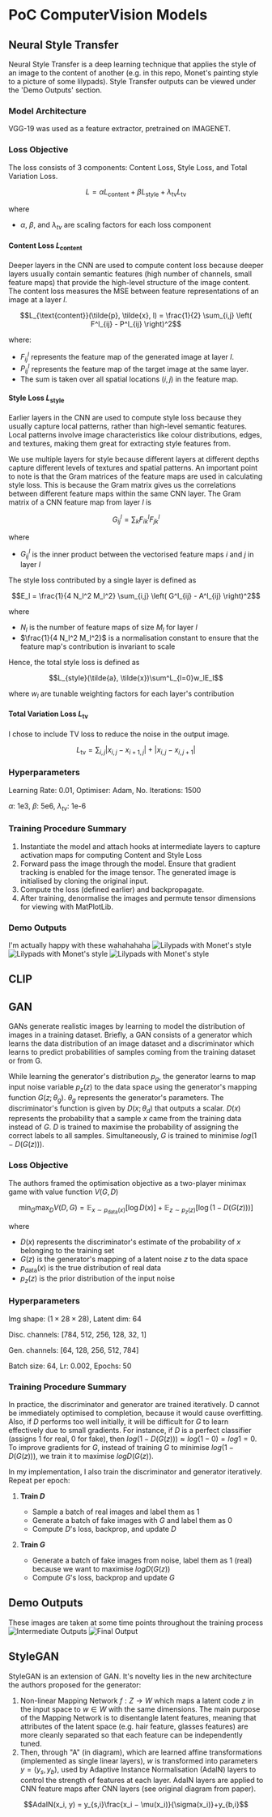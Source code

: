   # PoC ComputerVision Models
## Neural Style Transfer
Neural Style Transfer is a deep learning technique that applies the style of an image to the content of another (e.g. in this repo, Monet's painting style to a picture of some lilypads). Style Transfer outputs can be viewed under the 'Demo Outputs' section.
### Model Architecture
VGG-19 was used as a feature extractor, pretrained on IMAGENET.

### Loss Objective
The loss consists of 3 components: Content Loss, Style Loss, and Total Variation Loss.

```math
L = \alpha L_{\text{content}} + \beta L_{\text{style}} + \lambda_{\text{tv}} L_{\text{tv}}
```
where
- $\alpha$, $\beta$, and $\lambda_{tv}$ are scaling factors for each loss component

#### Content Loss $L_{\text{content}}$
Deeper layers in the CNN are used to compute content loss because deeper layers usually contain semantic features (high number of channels, small feature maps) that provide the high-level structure of the image content. The content loss measures the MSE between feature representations of an image at a layer $l$.

```math
L_{\text{content}}(\tilde{p}, \tilde{x}, l) = \frac{1}{2} \sum_{i,j} \left( F^l_{ij} - P^l_{ij} \right)^2
```

where:
- $F^l_{ij}$ represents the feature map of the generated image at layer $l$.
- $P^l_{ij}$ represents the feature map of the target image at the same layer.
- The sum is taken over all spatial locations $(i, j)$ in the feature map.

#### Style Loss $L_{\text{style}}$
Earlier layers in the CNN are used to compute style loss because they usually capture local patterns, rather than high-level semantic features. Local patterns involve image characteristics like colour distributions, edges, and textures, making them great for extracting style features from.

We use multiple layers for style because different layers at different depths capture different levels of textures and spatial patterns. An important point to note is that the Gram matrices of the feature maps are used in calculating style loss. This is because the Gram matrix gives us the correlations between different feature maps within the same CNN layer. The Gram matrix of a CNN feature map from layer $l$ is

```math
G^l_{ij} = \sum_k F^l_{ik} F^l_{jk}
```

where
- $G^l_{ij}$ is the inner product between the vectorised feature maps $i$ and $j$ in layer $l$

The style loss contributed by a single layer is defined as

```math
E_l = \frac{1}{4 N_l^2 M_l^2} \sum_{i,j} \left( G^l_{ij} - A^l_{ij} \right)^2
```

where 
- $N_l$ is the number of feature maps of size $M_l$ for layer $l$
- $\frac{1}{4 N_l^2 M_l^2}$ is a normalisation constant to ensure that the feature map's contribution is invariant to scale

Hence, the total style loss is defined as

```math
L_{style}(\tilde{a}, \tilde{x})\sum^L_{l=0}w_lE_l
```
where $w_l$ are tunable weighting factors for each layer's contribution

#### Total Variation Loss $L_{\text{tv}}$
I chose to include TV loss to reduce the noise in the output image. 

```math    
L_{\text{tv}} = \sum_{i,j}  |x_{i,j} - x_{i+1,j}| + |x_{i,j} - x_{i,j+1}|
```

### Hyperparameters
Learning Rate: 0.01, Optimiser: Adam, No. Iterations: 1500

$\alpha$: 1e3, $\beta$: 5e6, $\lambda_{tv}$: 1e-6

### Training Procedure Summary
1) Instantiate the model and attach hooks at intermediate layers to capture activation maps for computing Content and Style Loss
2) Forward pass the image through the model. Ensure that gradient tracking is enabled for the image tensor. The generated image is initialised by cloning the original input.
3) Compute the loss (defined earlier) and backpropagate.
4) After training, denormalise the images and permute tensor dimensions for viewing with MatPlotLib.

### Demo Outputs
I'm actually happy with these wahahahaha
![Lilypads with Monet's style](images/style_transfer_1.png)
![Lilypads with Monet's style](images/style_transfer_3.png)
![Lilypads with Monet's style](images/style_transfer_2.png)

## CLIP

## GAN
GANs generate realistic images by learning to model the distribution of images in a training dataset. Briefly, a GAN consists of a generator which learns the data distribution of an image dataset and a
discriminator which learns to predict probabilities of samples coming from the training dataset or from G.

While learning the generator's distribution $p_g$, the generator learns to map input noise variable $p_z(z)$ to the data space using the generator's mapping function 
$G(z;\theta_g)$. $\theta_g$ represents the generator's parameters. The discriminator's function is given by $D(x;\theta_d)$ that outputs a scalar. $D(x)$ represents the probability that a sample $x$ came from
the training data instead of $G$. $D$ is trained to maximise the probability of assigning the correct labels to all samples. Simultaneously, $G$ is trained to minimise $log(1-D(G(z)))$.

### Loss Objective
The authors framed the optimisation objective as a two-player minimax game with value function $V(G,D)$

```math
\min_G \max_D V(D, G) = \mathbb{E}_{x \sim p_{\text{data}}(x)} [\log D(x)] + \mathbb{E}_{z \sim p_z(z)} [\log(1 - D(G(z)))]
```
where
- $D(x)$ represents the discriminator's estimate of the probability of $x$ belonging to the training set
- $G(z)$ is the generator's mapping of a latent noise $z$ to the data space
- $p_{\text{data}}(x)$ is the true distribution of real data
- $p_z(z)$ is the prior distribution of the input noise

### Hyperparameters
Img shape: $(1 \times 28 \times 28)$, Latent dim: 64

Disc. channels: [784, 512, 256, 128, 32, 1]

Gen. channels: [64, 128, 256, 512, 784]

Batch size: 64, Lr: 0.002, Epochs: 50

### Training Procedure Summary
In practice, the discriminator and generator are trained iteratively. D cannot be immediately optimised to completion, because it would cause overfitting. Also, if $D$ performs too well initially, it will
be difficult for $G$ to learn effectively due to small gradients. For instance, if $D$ is a perfect classifier (assigns 1 for real, 0 for fake), then $log(1−D(G(z)))≈log(1−0)=log1=0$. To improve gradients for $G$, instead of training $G$ to minimise $log(1 − D(G(z)))$, we train it to maximise $log D(G(z))$. 

In my implementation, I also train the discriminator and generator iteratively.
Repeat per epoch:
1. **Train $D$**  
   - Sample a batch of real images and label them as $1$
   - Generate a batch of fake images with $G$ and label them as $0$
   - Compute $D$'s loss, backprop, and update $D$

2. **Train $G$**
   - Generate a batch of fake images from noise, label them as $1$ (real) because we want to maximise $log D(G(z))$
   - Compute $G$'s loss, backprop and update $G$

## Demo Outputs
These images are taken at some time points throughout the training process
![Intermediate Outputs](images/gan.png)
![Final Output](images/final_gan.png)

## StyleGAN
StyleGAN is an extension of GAN. It's novelty lies in the new architecture the authors proposed for the generator:
1. Non-linear Mapping Network $f:Z \rightarrow W$ which maps a latent code $z$ in the input space to $w \in W$ with the same dimensions. The main purpose of the Mapping Network is to disentangle latent features, meaning that attributes of the latent space (e.g. hair feature, glasses features) are more cleanly separated so that each feature can be independently tuned.
2. Then, through "A" (in diagram), which are learned affine transformations (implemented as single linear layers), $w$ is transformed into parameters $y=(y_s, y_b)$,  used by Adaptive Instance Normalisation (AdaIN) layers to control the strength of features at each layer. AdaIN layers are applied to CNN feature maps after CNN layers (see original diagram from paper).
```math
AdaIN(x_i, y) = y_{s,i}\frac{x_i − \mu(x_i)}{\sigma(x_i)}+y_{b,i}
```
